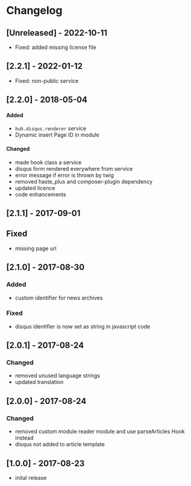 # Changelog

## [Unreleased] - 2022-10-11
- Fixed: added missing license file

## [2.2.1] - 2022-01-12
- Fixed: non-public service

## [2.2.0] - 2018-05-04

#### Added
* `huh.disqus.renderer` service
* Dynamic insert Page ID in module

#### Changed
* made hook class a service
* disqus form rendered everywhere from service
* error message if error is thrown by twig
* removed haste_plus and composer-plugin dependency
* updated licence
* code enhancements

## [2.1.1] - 2017-09-01

## Fixed
* missing page url

## [2.1.0] - 2017-08-30

### Added
* custom identifier for news archives

### Fixed
* disqus identifier is now set as string in javascript code

## [2.0.1] - 2017-08-24

### Changed 
* removed unused language strings
* updated translation

## [2.0.0] - 2017-08-24

### Changed
* removed custom module reader module and use parseArticles Hook instead
* disqus not added to article template

## [1.0.0] - 2017-08-23

* inital release
